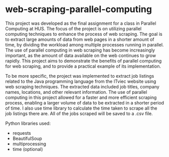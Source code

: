 # web-scraping-parallel-computing
This project was developed as the final assignment for a class in Parallel Computing at HUS. The focus of the project is on utilizing parallel computing techniques to enhance the process of web scraping. The goal is to extract large amounts of data from web pages in a shorter amount of time, by dividing the workload among multiple processes running in parallel. The use of parallel computing in web scraping has become increasingly important, as the amount of data available on the web continues to grow rapidly. This project aims to demonstrate the benefits of parallel computing for web scraping, and to provide a practical example of its implementation.

To be more specific, the project was implemented to extract job listings related to the Java programming language from the ITviec website using web scraping techniques. The extracted data included job titles, company names, locations, and other relevant information. The use of parallel computing in this project allowed for a faster and more efficient scraping process, enabling a larger volume of data to be extracted in a shorter period of time. I also use time library to calculate the time taken to scrape all the job listings there are. All of the jobs scraped will be saved to a .csv file.

Python libraries used:
- requests
- BeautifulSoup
- multiprocessing
- time (optional)
